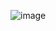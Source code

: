 ![image](https://user-images.githubusercontent.com/87910187/161763873-a66fe32b-39cb-4bf8-9ab1-866fe38a0bd9.png)
